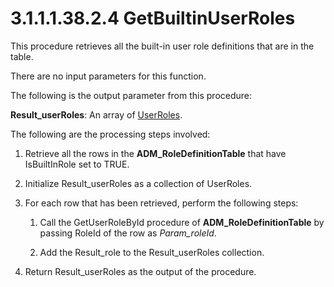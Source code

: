 <html dir="LTR" xmlns:mshelp="http://msdn.microsoft.com/mshelp" xmlns:ddue="http://ddue.schemas.microsoft.com/authoring/2003/5" xmlns:xlink="http://www.w3.org/1999/xlink" xmlns:tool="http://www.microsoft.com/tooltip">
 <body>
 <div id="header">
 <h1 class="heading">3.1.1.1.38.2.4 GetBuiltinUserRoles</h1>
 </div>
 <div id="mainSection">
 <div id="mainBody">
 <div id="allHistory" class="saveHistory"></div>
 <div id="sectionSection0" class="section" name="collapseableSection">
 

<p>This procedure retrieves all the built-in user role
definitions that are in the table.</p>

<p>There are no input parameters for this function. </p>

<p>The following is the output parameter from this procedure:</p>

<p><b>Result_userRoles</b>: An array of <a href="a067a755-44bf-4f17-a8a6-a4d707cb3888.md">UserRoles</a>.</p>

<p>The following are the processing steps involved:</p>

<ol><li><p><span> </span>Retrieve all the
rows in the <b>ADM_RoleDefinitionTable</b> that have IsBuiltInRole set to TRUE.</p>

</li><li><p><span> </span>Initialize
Result_userRoles as a collection of UserRoles.</p>

</li><li><p><span> </span>For each row
that has been retrieved, perform the following steps:</p>

<ol><li><p><span> 
</span>Call the GetUserRoleById procedure of <b>ADM_RoleDefinitionTable</b> by
passing RoleId of the row as <i>Param_roleId</i>.</p>

</li><li><p><span> 
</span>Add the Result_role to the Result_userRoles collection.</p>

</li></ol></li><li><p><span> </span>Return
Result_userRoles as the output of the procedure.</p>

</li></ol>
 </div>
 </div>
 </div>
 </body>
</html>